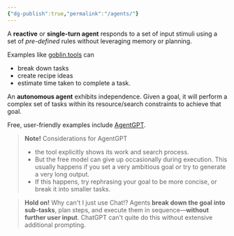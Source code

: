```yaml
---
{"dg-publish":true,"permalink":"/agents/"}
---
```


A **reactive** or **single-turn agent** responds to a set of input stimuli using a set of *pre-defined* rules without leveraging memory or planning.

Examples like [goblin.tools](<https://goblin.tools/>) can
- break down tasks
- create recipe ideas
- estimate time taken to complete a task.

An **autonomous agent** exhibits independence. Given a goal, it will perform a complex set of tasks within its resource/search constraints to achieve that goal.

Free, user-friendly examples include [AgentGPT](https://agentgpt.reworkd.ai/).

>**Note!** Considerations for AgentGPT
>	- the tool explicitly shows its work and search process.
>	- But the free model can give up occasionally during execution. This usually happens if you set a very ambitious goal or try to generate a very long output.
>	- If this happens, try rephrasing your goal to be more concise, or break it into smaller tasks.

>**Hold on!** Why can't I just use Chat!?
>Agents **break down the goal into sub-tasks**, plan steps, and execute them in sequence—**without further user input**. ChatGPT can't quite do this without extensive additional prompting.

